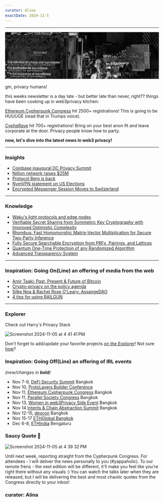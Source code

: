 ```yaml
---
curator: Alina
exactDate: 2024-11-5
---
```


<!--
### Insights

### Knowledge

### Inspiration

### Inspiration: Going On(Line) an offering of media from the web

### Inspiration: Going Off(Line) an offering of IRL events 

### Explorer 

### Saucy Quote
-->

---

<img width="1200" alt="" src="https://raw.githubusercontent.com/web3privacy/news/refs/heads/main/web/public/img/w3pn-rome-meetup-jensei.png">


gm, privacy humans! 

this weeks newsletter is a day late - but better late than never, right??
things have been cooking up in web3privacy kitchen:

[Ethereum Cypherpunk Congress](https://lu.ma/w3pn-meetup-devcon7) hit 2500+ registrations! This is going to be HUUUGE (read that in Trumps voice). 

[CypheRave](https://lu.ma/gqmn3nsl?tk=0alI9J) hit 700+ registrations! Bring on your best anon fit and leave corporate at the door. Privacy people know how to party. 


**now, let's dive into the latest news in web3 privacy!**

---

### Insights
- [Coinbase inaugural DC Privacy Summit](https://www.dcprivacysummit.org/)
- [Nillion network raises $25M](https://cointelegraph.com/news/nillion-network-funding-decentralized-privacy-solutions)
- [Protocol Berg is back](https://x.com/protocol_berg/status/1853395071107830218?s=35)
- [NymVPN statement on US Elections](https://blog.nymtech.net/no-matter-who-wins-nymvpn-is-free-for-the-next-month-to-fight-for-freedom-9189e4a47d3d)
- [Encrypted Messenger Session Moves to Switzerland](https://restoreprivacy.com/encrypted-messenger-session-moves-to-switzerland-amid-privacy-concerns/)
---

### Knowledge
- [Waku's light protocols and edge nodes](https://blog.waku.org/explanation-series-light-protocols-and-edge-nodes/)
- [Verifiable Secret Sharing from Symmetric Key Cryptography with Improved Optimistic Complexity](https://eprint.iacr.org/2024/838)
- [Rhombus: Fast Homomorphic Matrix-Vector Multiplication for Secure Two-Party Inference](https://eprint.iacr.org/2024/1611)
- [Fully Secure Searchable Encryption from PRFs, Pairings, and Lattices](https://eprint.iacr.org/2024/1632)
- [Quantum One-Time Protection of any Randomized Algorithm](https://eprint.iacr.org/2024/1798)
- [Advanced Transparency System](https://eprint.iacr.org/2024/1788)
---


### Inspiration: Going On(Line) an offering of media from the web
- [Amir Taaki: Past, Present & Future of Bitcoin](https://www.youtube.com/watch?v=Ul8p0nf6Hxo)
- [Crypto-privacy on the policy agenda](https://www.youtube.com/watch?v=ZLanWzAPYeg)
- [Silke Noa & Rachel Rose O'Leary: AssangeDAO](https://www.youtube.com/watch?v=rZMzOQ0kxB4)
- [4 tips for using RAILGUN](https://x.com/haochizzle/status/1853827736730734811)


---

### Explorer 

Check out Harry's Privacy Stack

<img width="383" alt="Screenshot 2024-11-05 at 4 41 41 PM" src="https://github.com/user-attachments/assets/a33bb4f8-1700-45ac-b98e-e0956ad9fd3c">

Don't forget to add/update your favorite projects [on the Explorer](https://explorer.web3privacy.info/project/create)!
Not sure [how](https://mirror.xyz/0x0f1F3DAf416B74DB3DE55Eb4D7513a80F4841073/Ri2ZMIq6Os-ZKQyT_l6a5F1-gJURySvvwNRKzBvNpWM)?


### Inspiration: Going Off(Line) an offering of IRL events 
*(new/changes in **bold**)*

* Nov 7-9, [DeFi Security Summit](https://defisecuritysummit.org/) Bangkok
* Nov 10, [ProtoLayers Builder Conference](https://lu.ma/p67wtc4v?tk=Mikrv2)
* Nov 11, [Ethereum Cypherpunk Congress](https://congress.web3privacy.info/) Bangkok
* Nov 11, [Parallel Society Congress](https://psc.logos.co/) Bangkok
* Nov 13, [Women in web3Privacy Side Event](https://lu.ma/jgpu1m09) Bangkok
* Nov 14 [Intents & Chain Abstraction Summit](https://lu.ma/m1cpw7am) Bangkok
* Nov 12-15, [devcon](https://devcon.org/en/) Bangkok
* Nov 15-17 [ETHGlobal Bangkok](https://ethglobal.com/events/bangkok)
* Dec 6-8, [ETHIndia](https://ethindia2024.devfolio.co/) Bengaluru


### Saucy Quote 🥫
<img width="588" alt="Screenshot 2024-11-05 at 4 39 32 PM" src="https://github.com/user-attachments/assets/949a87be-c1a7-4a36-9235-72ff77c80fe3">


Until next week, reporting straight from the Cypherpunk Congress. 
For attendees - I will deliver the news personally to you (#yappaholic).
To our remote frens - the next edition will be different, it'll make you feel like you're right there without any visuals :) You can watch the talks later when they are released, but I will be delivering the best and most chaotic quotes from the Congress directly to your inbox! 

### curator: Alina
